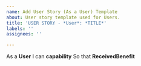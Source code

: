 ```yaml
---
name: Add User Story (As a User) Template
about: User story template used for Users.
title: 'USER STORY - *User*: *TITLE*'
labels: ''
assignees: ''

---
```


As a **User**
I can **capability**
So that **ReceivedBenefit**
